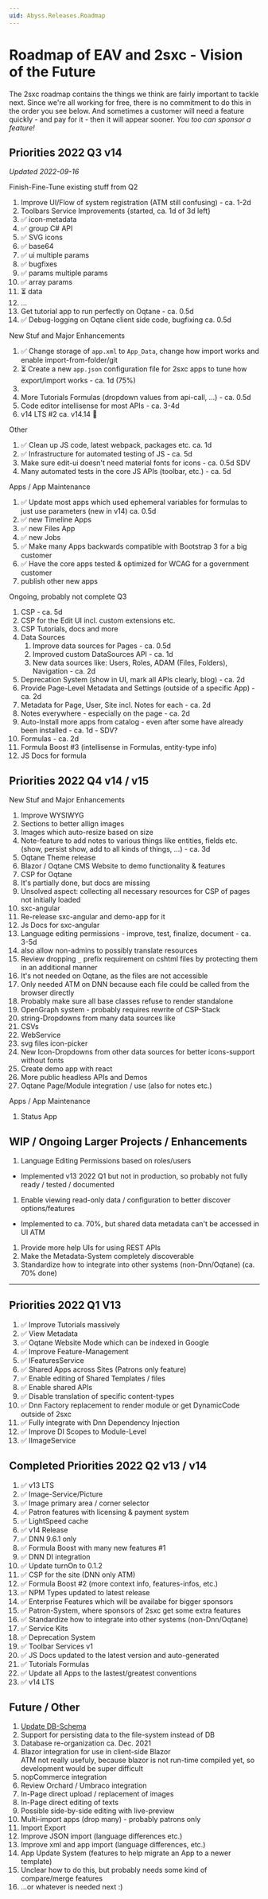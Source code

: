 ```yaml
---
uid: Abyss.Releases.Roadmap
---
```


# Roadmap of EAV and 2sxc - Vision of the Future

The 2sxc roadmap contains the things we think are fairly important to tackle next. Since we're all working for free, there is no commitment to do this in the order you see below. And sometimes a customer will need a feature quickly - and pay for it - then it will appear sooner. _You too can sponsor a feature!_

## Priorities 2022 Q3 v14

_Updated 2022-09-16_

Finish-Fine-Tune existing stuff from Q2

1. Improve UI/Flow of system registration (ATM still confusing) - ca. 1-2d
1. Toolbars Service Improvements {started, ca. 1d of 3d left}
  1. ✅ icon-metadata
  1. ✅ group C# API
  1. ✅ SVG icons
  1. ✅ base64
  1. ✅ ui multiple params
  1. ✅ bugfixes
  1. ✅ params multiple params
  1. ✅ array params
  1. ⏳ data
  1. ...
1. Get tutorial app to run perfectly on Oqtane - ca. 0.5d
1. ✅ Debug-logging on Oqtane client side code, bugfixing ca. 0.5d

New Stuf and Major Enhancements

1. ✅ Change storage of `app.xml` to `App_Data`, change how import works and enable import-from-folder/git
1. ⏳ Create a new `app.json` configuration file for 2sxc apps to tune how export/import works - ca. 1d (75%)
  1. 
1. More Tutorials Formulas (dropdown values from api-call, ...) - ca. 0.5d
1. Code editor intellisense for most APIs - ca. 3-4d
1. v14 LTS #2 ca. v14.14 🚀

Other

1. ✅ Clean up JS code, latest webpack, packages etc. ca. 1d
1. ✅ Infrastructure for automated testing of JS - ca. 5d
1. Make sure edit-ui doesn't need material fonts for icons - ca. 0.5d SDV
1. Many automated tests in the core JS APIs (toolbar, etc.) - ca. 5d

Apps / App Maintenance

1. ✅ Update most apps which used ephemeral variables for formulas to just use parameters (new in v14) ca. 0.5d
1. ✅ new Timeline Apps
1. ✅ new Files App
1. ✅ new Jobs
1. ✅ Make many Apps backwards compatible with Bootstrap 3 for a big customer
1. ✅ Have the core apps tested & optimized for WCAG for a government customer
1. publish other new apps

Ongoing, probably not complete Q3

1. CSP - ca. 5d
  1. CSP for the Edit UI incl. custom extensions etc.
  1. CSP Tutorials, docs and more
1. Data Sources
    1. Improve data sources for Pages - ca. 0.5d
    1. Improved custom DataSources API - ca. 1d
    1. New data sources like: Users, Roles, ADAM (Files, Folders), Navigation - ca. 2d
1. Deprecation System (show in UI, mark all APIs clearly, blog) - ca. 2d
1. Provide Page-Level Metadata and Settings (outside of a specific App) - ca. 2d
1. Metadata for Page, User, Site incl. Notes for each - ca. 2d
1. Notes everywhere - especially on the page - ca. 2d
1. Auto-Install more apps from catalog - even after some have already been installed - ca. 1d - SDV?
1. Formulas - ca. 2d
  1. Formula Boost #3 (intellisense in Formulas, entity-type info)
  1. JS Docs for formula


## Priorities 2022 Q4 v14 / v15

New Stuf and Major Enhancements

1. Improve WYSIWYG
  1. Sections to better allign images
  1. Images which auto-resize based on size
1. Note-feature to add notes to various things like entities, fields etc. (show, persist show, add to all kinds of things, ...) - ca. 3d
1. Oqtane Theme release
1. Blazor / Oqtane CMS Website to demo functionality & features
1. CSP for Oqtane
  1. It's partially done, but docs are missing
  1. Unsolved aspect: collecting all necessary resources for CSP of pages not initially loaded
1. sxc-angular
  1. Re-release sxc-angular and demo-app for it
  1. Js Docs for sxc-angular
1. Language editing permissions - improve, test, finalize, document - ca. 3-5d
  1. also allow non-admins to possibly translate resources
1. Review dropping `_` prefix requirement on cshtml files by protecting them in an additional manner
  1. It's not needed on Oqtane, as the files are not accessible
  1. Only needed ATM on DNN because each file could be called from the browser directly
  1. Probably make sure all base classes refuse to render standalone
1. OpenGraph system - probably requires rewrite of CSP-Stack
1. string-Dropdowns from many data sources like
  1. CSVs 
  1. WebService
  1. svg files icon-picker
1. New Icon-Dropdowns from other data sources for better icons-support without fonts
1. Create demo app with react
1. More public headless APIs and Demos
1. Oqtane Page/Module integration / use (also for notes etc.)

Apps / App Maintenance

1. Status App


## WIP / Ongoing Larger Projects / Enhancements

1. Language Editing Permissions based on roles/users
  * Implemented v13 2022 Q1 but not in production, so probably not fully ready / tested / documented
1. Enable viewing read-only data / configuration to better discover options/features
  * Implemented to ca. 70%, but shared data metadata can't be accessed in UI ATM
1. Provide more help UIs for using REST APIs
1. Make the Metadata-System completely discoverable
1. Standardize how to integrate into other systems (non-Dnn/Oqtane) (ca. 70% done)

---

## Priorities 2022 Q1 V13

1. ✅ Improve Tutorials massively
1. ✅ View Metadata
1. ✅ Oqtane Website Mode which can be indexed in Google
1. ✅ Improve Feature-Management
1. ✅ IFeaturesService
1. ✅ Shared Apps across Sites (Patrons only feature)
1. ✅ Enable editing of Shared Templates / files
1. ✅ Enable shared APIs
1. ✅ Disable translation of specific content-types
1. ✅ Dnn Factory replacement to render module or get DynamicCode outside of 2sxc
1. ✅ Fully integrate with Dnn Dependency Injection
1. ✅ Improve DI Scopes to Module-Level
1. ✅ IImageService


## Completed Priorities 2022 Q2 v13 / v14

1. ✅ v13 LTS
1. ✅ Image-Service/Picture
1. ✅ Image primary area / corner selector
1. ✅ Patron features with licensing & payment system
1. ✅ LightSpeed cache
1. ✅ v14 Release
1. ✅ DNN 9.6.1 only
1. ✅ Formula Boost with many new features #1
1. ✅ DNN DI integration
1. ✅ Update turnOn to 0.1.2
1. ✅ CSP for the site (DNN only ATM)
1. ✅ Formula Boost #2 (more context info, features-infos, etc.)
1. ✅ NPM Types updated to latest release
1. ✅ Enterprise Features which will be availabe for bigger sponsors
1. ✅ Patron-System, where sponsors of 2sxc get some extra features
1. ✅ Standardize how to integrate into other systems (non-Dnn/Oqtane)
1. ✅ Service Kits
1. ✅ Deprecation System
1. ✅ Toolbar Services v1
1. ✅ JS Docs updated to the latest version and auto-generated
1. ✅ Tutorials Formulas
1. ✅ Update all Apps to the lastest/greatest conventions
1. ✅ v14 LTS


## Future / Other

1. [Update DB-Schema](xref:Abyss.Releases.Planned.DbSchema)
1. Support for persisting data to the file-system instead of DB
1. Database re-organization ca. Dec. 2021
1. Blazor integration for use in client-side Blazor  
  ATM not really usefuly, because blazor is not run-time compiled yet, so development would be super difficult
1. nopCommerce integration
1. Review Orchard / Umbraco integration
1. In-Page direct upload / replacement of images
1. In-Page direct editing of texts
1. Possible side-by-side editing with live-preview
1. Multi-import apps (drop many) - probably patrons only
1. Import Export
  1. Improve JSON import (language differences etc.)
  1. Improve xml and app import (language differences, etc.)
1. App Update System (features to help migrate an App to a newer template)
  1. Unclear how to do this, but probably needs some kind of compare/merge features
1. ...or whatever is needed next :)
